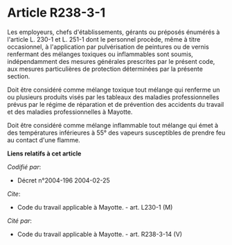 # Article R238-3-1

Les employeurs, chefs d'établissements, gérants ou préposés énumérés à l'article L. 230-1 et L. 251-1 dont le personnel
procède, même à titre occasionnel, à l'application par pulvérisation de peintures ou de vernis renfermant des mélanges
toxiques ou inflammables sont soumis, indépendamment des mesures générales prescrites par le présent code, aux mesures
particulières de protection déterminées par la présente section.

Doit être considéré comme mélange toxique tout mélange qui renferme un ou plusieurs produits visés par les tableaux des
maladies professionnelles prévus par le régime de réparation et de prévention des accidents du travail et des maladies
professionnelles à Mayotte.

Doit être considéré comme mélange inflammable tout mélange qui émet à des températures inférieures à 55° des vapeurs
susceptibles de prendre feu au contact d'une flamme.

**Liens relatifs à cet article**

_Codifié par_:

  - Décret n°2004-196 2004-02-25

_Cite_:

  - Code du travail applicable à Mayotte. - art. L230-1 (M)

_Cité par_:

  - Code du travail applicable à Mayotte. - art. R238-3-14 (V)
